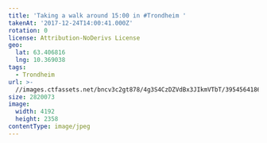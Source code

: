 ```yaml
---
title: 'Taking a walk around 15:00 in #Trondheim '
takenAt: '2017-12-24T14:00:41.000Z'
rotation: 0
license: Attribution-NoDerivs License
geo:
  lat: 63.406816
  lng: 10.369038
tags:
  - Trondheim
url: >-
  //images.ctfassets.net/bncv3c2gt878/4g3S4CzDZVdBx3JIkmVTbT/395456418663f57160dc30d0664c0724/taking-a-walk-around-1500-in-trondheim_39233996142_o
size: 2820073
image:
  width: 4192
  height: 2358
contentType: image/jpeg
---
```


